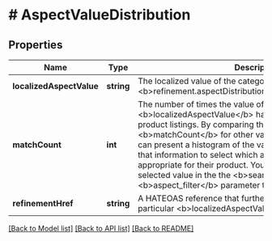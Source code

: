 # # AspectValueDistribution

## Properties

Name | Type | Description | Notes
------------ | ------------- | ------------- | -------------
**localizedAspectValue** | **string** | The localized value of the category aspect identified by &lt;b&gt;refinement.aspectDistributions.localizedAspectName&lt;/b&gt;. | [optional]
**matchCount** | **int** | The number of times the value of &lt;b&gt;localizedAspectValue&lt;/b&gt; has been used for eBay product listings. By comparing this quantity to the &lt;b&gt;matchCount&lt;/b&gt; for other values of the same aspect, you can present a histogram of the values to sellers, who can use that information to select which aspect value is most appropriate for their product. You can then include the user-selected value in the the &lt;b&gt;search&lt;/b&gt; call&#39;s &lt;b&gt;aspect_filter&lt;/b&gt; parameter to refine your search. | [optional]
**refinementHref** | **string** | A HATEOAS reference that further refines the search with this particular &lt;b&gt;localizedAspectValue&lt;/b&gt;. | [optional]

[[Back to Model list]](../../README.md#models) [[Back to API list]](../../README.md#endpoints) [[Back to README]](../../README.md)
